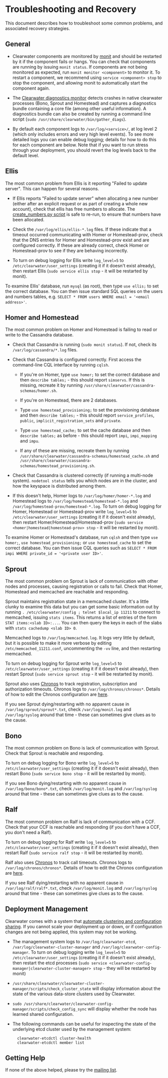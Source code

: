 # Troubleshooting and Recovery

This document describes how to troubleshoot some common problems, and associated recovery strategies.

## General

*  Clearwater components are monitored by [monit](http://mmonit.com/monit/) and should be restarted by it if the component fails or hangs.  You can check that components are running by issuing `monit status`.  If components are not being monitored as expected, run `monit monitor <component>` to monitor it. To restart a component, we recommend using `service <component> stop` to stop the component, and allowing monit to automatically start the component again.

*  The [Clearwater diagnostics monitor](https://github.com/Metaswitch/clearwater-infrastructure/blob/master/clearwater-diags-monitor.md) detects crashes in native clearwater processes (Bono, Sprout and Homestead) and captures a diagnostics bundle containing a core file (among other useful information).  A diagnostics bundle can also be created by running a command line script (`sudo /usr/share/clearwater/bin/gather_diags`).

*  By default each component logs to `/var/log/<service>/`, at log level 2 (which only includes errors and very high level events). To see more detailed logs you can enable debug logging; details for how to do this for each component are below. Note that if you want to run stress through your deployment, you should revert the log levels back to the default level.

## Ellis

The most common problem from Ellis is it reporting "Failed to update server".  This can happen for several reasons.

*   If Ellis reports "Failed to update server" when allocating a new number (either after an explicit request or as part of creating a whole new account), check that ellis has free numbers to allocate.  The [create_numbers.py script](https://github.com/Metaswitch/ellis/blob/dev/docs/create-numbers.md) is safe to re-run, to ensure that numbers have been allocated.

*   Check the `/var/log/ellis/ellis-*.log` files.  If these indicate that a timeout occurred communicating with Homer or Homestead-prov, check that the DNS entries for Homer and Homestead-prov exist and are configured correctly.  If these are already correct, check Homer or Homestead-prov to see if they are behaving incorrectly.

*   To turn on debug logging for Ellis write `log_level=5` to `/etc/clearwater/user_settings` (creating it if it doesn't exist already), then restart Ellis (`sudo service ellis stop` - it will be restarted by monit).

To examine Ellis' database, run `mysql` (as root), then type `use ellis;` to set the correct database.  You can then issue standard SQL queries on the users and numbers tables, e.g. `SELECT * FROM users WHERE email = '<email address>'`.

## Homer and Homestead

The most common problem on Homer and Homestead is failing to read or write to the Cassandra database.

*   Check that Cassandra is running (`sudo monit status`).  If not, check its `/var/log/cassandra/*.log` files.

*   Check that Cassandra is configured correctly.  First access the command-line CQL interface by running `cqlsh`.

    *   If you're on Homer, type `use homer;` to set the correct database and then `describe tables;` - this should report `simservs`.  If this is missing, recreate it by running `/usr/share/clearwater/cassandra-schemas/homer.sh`.

    *    If you're on Homestead, there are 2 databases.
    *    Type `use homestead_provisioning;` to set the provisioning database and then `describe tables;` - this should report `service_profiles`, `public`, `implicit_registration_sets` and `private`.
    *    Type `use homestead_cache;` to set the cache database and then `describe tables;` as before - this should report `impi`, `impi_mapping` and `impu`.
    *    If any of these are missing, recreate them by running `/usr/share/clearwater/cassandra-schemas/homestead_cache.sh` and `/usr/share/clearwater/cassandra-schemas/homestead_provisioning.sh`.

*   Check that Cassandra is clustered correctly (if running a multi-node system). `nodetool status` tells you which nodes are in the cluster, and how the keyspace is distributed among them.

*   If this doesn't help, Homer logs to `/var/log/homer/homer-*.log` and Homestead logs to `/var/log/homestead/homestead-*.log` and `/var/log/homestead-prov/homestead-*.log`.
    To turn on debug logging for Homer, Homestead or Homestead-prov write `log_level=5` to `/etc/clearwater/user_settings` (creating it if it doesn't exist already), then restart Homer/Homestead/Homestead-prov (`sudo service <homer|homestead|homestead-prov> stop` - it will be restarted by monit).

To examine Homer or Homestead's database, run `cqlsh` and then type `use homer;`, `use homestead_provisioning;` or `use homestead_cache` to set the correct database.  You can then issue CQL queries such as `SELECT * FROM impi WHERE private_id = '<private user ID>'`.

## Sprout

The most common problem on Sprout is lack of communication with other nodes and processes, causing registration or calls to fail. Check that Homer, Homestead and memcached are reachable and responding.

Sprout maintains registration state in a memcached cluster. It's a little clunky to examine this data but you can get some basic information out by running `. /etc/clearwater/config ; telnet $local_ip 11211` to connect to memcached, issuing `stats items`.  This returns a list of entries of the form `STAT items:<slab ID>:...`.  You can then query the keys in each of the slabs with `stats cachedump <slab ID> 0`.

Memcached logs to `/var/log/memcached.log`. It logs very little by default, but it is possible to make it more verbose by editing `/etc/memcached_11211.conf`, uncommenting the `-vv` line, and then restarting memcached.

To turn on debug logging for Sprout write `log_level=5` to `/etc/clearwater/user_settings` (creating it if it doesn't exist already), then restart Sprout (`sudo service sprout stop` - it will be restarted by monit).

Sprout also uses [Chronos](https://github.com/Metaswitch/chronos) to track registration, subscription and authorization timeouts. Chronos logs to `/var/log/chronos/chronos*`. Details of how to edit the Chronos configuration are [here](https://github.com/Metaswitch/chronos/blob/dev/doc/configuration.md).

If you see Sprout dying/restarting with no apparent cause in `/var/log/sprout/sprout*.txt`, check `/var/log/monit.log` and `/var/log/syslog` around that time - these can sometimes give clues as to the cause.

## Bono

The most common problem on Bono is lack of communication with Sprout. Check that Sprout is reachable and responding.

To turn on debug logging for Bono write `log_level=5` to `/etc/clearwater/user_settings` (creating it if it doesn't exist already), then restart Bono (`sudo service bono stop` - it will be restarted by monit).

If you see Bono dying/restarting with no apparent cause in `/var/log/bono/bono*.txt`, check `/var/log/monit.log` and `/var/log/syslog` around that time - these can sometimes give clues as to the cause.

## Ralf

The most common problem on Ralf is lack of communication with a CCF. Check that your CCF is reachable and responding (if you don't have a CCF, you don't need a Ralf).

To turn on debug logging for Ralf write `log_level=5` to `/etc/clearwater/user_settings` (creating it if it doesn't exist already), then restart Ralf (`sudo service ralf stop` - it will be restarted by monit).

Ralf also uses [Chronos](https://github.com/Metaswitch/chronos) to track call timeouts. Chronos logs to `/var/log/chronos/chronos*`. Details of how to edit the Chronos configuration are [here](https://github.com/Metaswitch/chronos/blob/dev/doc/configuration.md).

If you see Ralf dying/restarting with no apparent cause in `/var/log/ralf/ralf*.txt`, check `/var/log/monit.log` and `/var/log/syslog` around that time - these can sometimes give clues as to the cause.

## Deployment Management

Clearwater comes with a system that [automate clustering and configuration sharing](Automatic_Clustering_Config_Sharing.md). If you cannot scale your deployment up or down, or if configuration changes are not being applied, this system may not be working.

* The management system logs to `/var/log/clearwater-etcd`, `/var/log/clearwater-cluster-manager` and `/var/log/clearwater-config-manager`. To turn on debug logging write `log_level=5` to `/etc/clearwater/user_settings` (creating it if it doesn't exist already), then restart the etcd processes (`sudo service <clearwater-config-manager|clearwater-cluster-manager> stop` - they will be restarted by monit)
* `/usr/share/clearwater/clearwater-cluster-manager/scripts/check_cluster_state` will display information about the state of the various data-store clusters used by Clearwater.
* `sudo /usr/share/clearwater/clearwater-config-manager/scripts/check_config_sync` will display whether the node has learned shared configuration.
* The following commands can be useful for inspecting the state of the underlying etcd cluster used by the management system:

        clearwater-etcdctl cluster-health
        clearwater-etcdctl member list


## Getting Help

If none of the above helped, please try the [mailing list](http://lists.projectclearwater.org/mailman/listinfo/clearwater_lists.projectclearwater.org).
